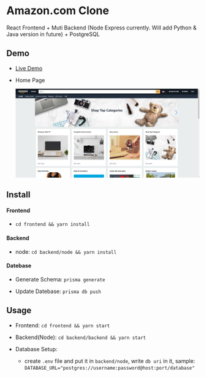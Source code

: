 # Amazon.com Clone
React Frontend + Muti Backend (Node Express currently. Will add Python & Java version in future) + PostgreSQL

## Demo

- [Live Demo](https://amazon-clone-josh-tony.herokuapp.com/)

- Home Page

    ![home-sample](./demo/images/home-sample.png)

## Install

#### Frontend

- `cd frontend && yarn install`

#### Backend

- node: `cd backend/node && yarn install`

#### Datebase

- Generate Schema: `prisma generate`

- Update Datebase: `prisma db push`

## Usage

- Frontend: `cd frontend && yarn start`

- Backend(Node): `cd backend/backend && yarn start`

- Database Setup: 
    - create `.env` file and put it in `backend/node`, write `db uri` in it, sample: `DATABASE_URL="postgres://username:password@host:port/database"`
